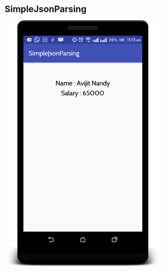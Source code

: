 # SimpleJsonParsing

<img src="https://github.com/avijitnandy/SimpleJsonParsing/blob/master/screen.png"/>
